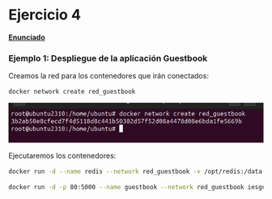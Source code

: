 # Ejercicio 4
**[Enunciado](https://docs.google.com/document/d/1mmfYZAXNPySvozUEa531FahRgSizjhGFSdjvhhyK78U/edit)**

### Ejemplo 1: Despliegue de la aplicación Guestbook

Creamos la red para los contenedores que irán conectados:
```bash 
docker network create red_guestbook
```
![Imagen1](/Ejercicios_Docker/images/4/1.png)

Ejecutaremos los contenedores:
```bash 
docker run -d --name redis --network red_guestbook -v /opt/redis:/data redis redis-server --appendonly yes
```
```bash
docker run -d -p 80:5000 --name guestbook --network red_guestbook iesgn/guestbook
```